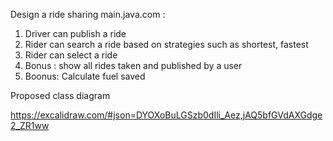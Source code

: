 Design a ride sharing main.java.com :

1. Driver can publish a ride 
2. Rider can search a ride based on strategies such as shortest, fastest 
3. Rider can select a ride
4. Bonus : show all rides taken and published by a user 
5. Boonus: Calculate fuel saved

Proposed class diagram

https://excalidraw.com/#json=DYOXoBuLGSzb0dIli_Aez,jAQ5bfGVdAXGdge2_ZR1ww
